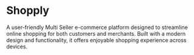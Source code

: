# Shopply
A user-friendly Multi Seller e-commerce platform designed to streamline online shopping for both customers and merchants. Built with a modern design and functionality, it offers enjoyable shopping experience across devices.
